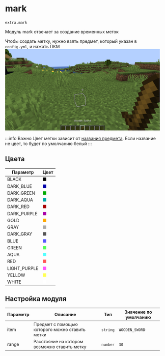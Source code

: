 # mark
`extra.mark`

Модуль mark отвечает за создание временных меток

Чтобы создать метку, нужно взять предмет, который указан в `config.yml`, и нажать ПКМ
![mark](mark.png)

:::info Важно
Цвет метки зависит от [названия предмета](#цвета). Если название не цвет, то будет по умолчанию белый
:::

## Цвета
| Параметр     | Цвет                                 |
|--------------|--------------------------------------|
| BLACK        | <span style="color:#000000">■</span> |
| DARK_BLUE    | <span style="color:#0000AA">■</span> |
| DARK_GREEN   | <span style="color:#00AA00">■</span> |
| DARK_AQUA    | <span style="color:#00AAAA">■</span> |
| DARK_RED     | <span style="color:#AA0000">■</span> |
| DARK_PURPLE  | <span style="color:#AA00AA">■</span> |
| GOLD         | <span style="color:#FFAA00">■</span> |
| GRAY         | <span style="color:#AAAAAA">■</span> |
| DARK_GRAY    | <span style="color:#555555">■</span> |
| BLUE         | <span style="color:#5555FF">■</span> |
| GREEN        | <span style="color:#55FF55">■</span> |
| AQUA         | <span style="color:#55FFFF">■</span> |
| RED          | <span style="color:#FF5555">■</span> |
| LIGHT_PURPLE | <span style="color:#FF55FF">■</span> |
| YELLOW       | <span style="color:#FFFF55">■</span> |
| WHITE        | <span style="color:#FFFFFF">■</span> |

## Настройка модуля

| Параметр | Описание                                       | Тип      | Значение по умолчанию |
|----------|------------------------------------------------|----------|-----------------------|
| item     | Предмет с помощью которого можно ставить метки | `string` | `WOODEN_SWORD`        |
| range    | Расстояние на котором возможно ставить метку   | `number` | `30`                  |